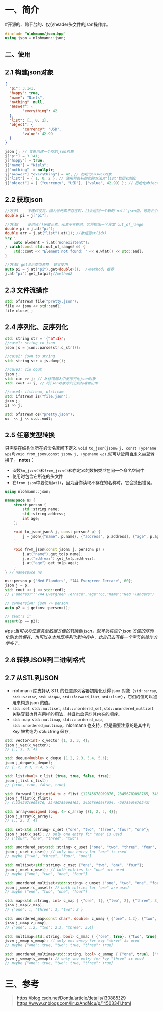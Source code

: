 # 一、简介
#开源的、跨平台的、仅仅header头文件的json操作库。
```cpp
#include "nlohmann/json.hpp"
using json = nlohmann::json;
```
## 二、使用
## 2.1 构建json对象
```json
{
  "pi": 3.141,
  "happy": true,
  "name": "Niels",
  "nothing": null,
  "answer": {
    	"everything": 42
  },
  "list": [1, 0, 2],
  "object": {
	    "currency": "USD",
 	    "value": 42.99
  }
}
```

```cpp
json j; // 首先创建一个空的json对象
j["pi"] = 3.141;
j["happy"] = true;
j["name"] = "Niels";
j["nothing"] = nullptr;
j["answer"]["everything"] = 42; // 初始化answer对象
j["list"] = { 1, 0, 2 }; // 使用列表初始化的方法对"list"数组初始化
j["object"] = { {"currency", "USD"}, {"value", 42.99} }; // 初始化object对象
```
## 2.2 获取json
```cpp
//方法1    不建议使用，因为当元素不存在时，[]会返回一个新的`null`json值，可能会引发潜在的错误。
double pi = j["pi"];  

//方法2    使用at()获取元素，元素不存在时，它将抛出一个异常 out_of_range
double pi = j.at("pi");   
double arr = j.at("list").at(1); //数组用at(idx)
try {
    auto element = j.at("nonexistent");
} catch(const std::out_of_range& e) {
    std::cout << "Element not found: " << e.what() << std::endl;
}

//方法3 get显示类型转换  建议使用
auto pi = j.at("pi").get<double>();  //method1 推荐
j.at("pi").get_to(pi);//method2
```
## 2.3 文件流操作
```cpp
std::ofstream file("pretty.json");
file << json << std::endl;
file.close();
```
## 2.4 序列化、反序列化
```cpp
std::string str = '{"a":1}';
//case1: string to json
json js = json::parse(str.c_str());

//case2: json to string
std::string str = js.dump();

//case3: cin cout
json j;
std::cin >> j; // 从标准输入中反序列化json对象
std::cout << j; // 将json对象序列化到标准输出中

//case4: ifstream, ofstream
std::ifstream is("file.json");
json j;
is >> j;

std::ofstream os("pretty.json");
os  << j << std::endl;
```

## 2.5 任意类型转换
只需要在结构体所在的命名空间下定义 `void to_json(json& j, const Typename &p)`和`void from_json(const json& j, Typename &p)`,就可以使用自定义类型转换了。
**notes：**
* 函数`to_json()`和`from_json()`和你定义的数据类型在同一个命名空间中
* 使用时包含它所在的头文件
* 在`from_json`中要使用`at()`，因为当你读取不存在的名称时，它会抛出错误。
```cpp
using nlohmann::json;

namespace ns {
    struct person {
        std::string name;
        std::string address;
        int age;
    };

    void to_json(json& j, const person& p) {
        j = json{{"name", p.name}, {"address", p.address}, {"age", p.age}};
    }

    void from_json(const json& j, person& p) {
        j.at("name").get_to(p.name);
        j.at("address").get_to(p.address);
        j.at("age").get_to(p.age);
    }
} // namespace ns

ns::person p {"Ned Flanders", "744 Evergreen Terrace", 60};
json j = p;
std::cout << j << std::endl;
// {"address":"744 Evergreen Terrace","age":60,"name":"Ned Flanders"}

// conversion: json -> person
auto p2 = j.get<ns::person>();

// that's it
assert(p == p2);

```
#ps *:当可以将任意类型数据方便的转换到 json，就可以将这个 json 方便的序列化到本地保存，也可以从本地反序列化到内存中，比自己去写每一个字节的操作方便多了。* 
## 2.6 转换JSON到二进制格式
## 2.7 从STL到JSON
* nlohmann 库支持从 STL 的任意序列容器初始化获得 json 对象（`std::array`, `std::vector`, `std::deque`, `std::forward_list`, `std::list`），它们的值可以被用来构造 json 的值。
* `std::set`, `std::multiset`, `std::unordered_set`, `std::unordered_multiset`关联容器也具有同样的用法，并且也会保存其内在的顺序。
* `std::map`, `std::multimap`, `std::unordered_map`, `std::unordered_multimap`，nlohmann 也支持，但是需要注意的是其中的 Key 被构造为 std::string 保存。
```cpp
std::vector<int> c_vector {1, 2, 3, 4};
json j_vec(c_vector);
// [1, 2, 3, 4]

std::deque<double> c_deque {1.2, 2.3, 3.4, 5.6};
json j_deque(c_deque);
// [1.2, 2.3, 3.4, 5.6]

std::list<bool> c_list {true, true, false, true};
json j_list(c_list);
// [true, true, false, true]

std::forward_list<int64_t> c_flist {12345678909876, 23456789098765, 34567890987654, 45678909876543};
json j_flist(c_flist);
// [12345678909876, 23456789098765, 34567890987654, 45678909876543]

std::array<unsigned long, 4> c_array {{1, 2, 3, 4}};
json j_array(c_array);
// [1, 2, 3, 4]

std::set<std::string> c_set {"one", "two", "three", "four", "one"};
json j_set(c_set); // only one entry for "one" is used
// ["four", "one", "three", "two"]

std::unordered_set<std::string> c_uset {"one", "two", "three", "four", "one"};
json j_uset(c_uset); // only one entry for "one" is used
// maybe ["two", "three", "four", "one"]

std::multiset<std::string> c_mset {"one", "two", "one", "four"};
json j_mset(c_mset); // both entries for "one" are used
// maybe ["one", "two", "one", "four"]

std::unordered_multiset<std::string> c_umset {"one", "two", "one", "four"};
json j_umset(c_umset); // both entries for "one" are used
// maybe ["one", "two", "one", "four"]

std::map<std::string, int> c_map { {"one", 1}, {"two", 2}, {"three", 3} };
json j_map(c_map);
// {"one": 1, "three": 3, "two": 2 }

std::unordered_map<const char*, double> c_umap { {"one", 1.2}, {"two", 2.3}, {"three", 3.4} };
json j_umap(c_umap);
// {"one": 1.2, "two": 2.3, "three": 3.4}

std::multimap<std::string, bool> c_mmap { {"one", true}, {"two", true}, {"three", false}, {"three", true} };
json j_mmap(c_mmap); // only one entry for key "three" is used
// maybe {"one": true, "two": true, "three": true}

std::unordered_multimap<std::string, bool> c_ummap { {"one", true}, {"two", true}, {"three", false}, {"three", true} };
json j_ummap(c_ummap); // only one entry for key "three" is used
// maybe {"one": true, "two": true, "three": true}

```
# 三、参考
>https://blog.csdn.net/Dontla/article/details/130885229
>https://www.cnblogs.com/linuxAndMcu/p/14503341.html